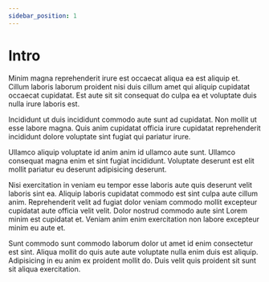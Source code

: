```yaml
---
sidebar_position: 1
---
```


# Intro

Minim magna reprehenderit irure est occaecat aliqua ea est aliquip et. Cillum laboris laborum proident nisi duis cillum amet qui aliquip cupidatat occaecat cupidatat. Est aute sit sit consequat do culpa ea et voluptate duis nulla irure laboris est.

<!-- truncate -->

Incididunt ut duis incididunt commodo aute sunt ad cupidatat. Non mollit ut esse labore magna. Quis anim cupidatat officia irure cupidatat reprehenderit incididunt dolore voluptate sint fugiat qui pariatur irure.

Ullamco aliquip voluptate id anim anim id ullamco aute sunt. Ullamco consequat magna enim et sint fugiat incididunt. Voluptate deserunt est elit mollit pariatur eu deserunt adipisicing deserunt.

Nisi exercitation in veniam eu tempor esse laboris aute quis deserunt velit laboris sint ea. Aliquip laboris cupidatat commodo est sint culpa aute cillum anim. Reprehenderit velit ad fugiat dolor veniam commodo mollit excepteur cupidatat aute officia velit velit. Dolor nostrud commodo aute sint Lorem minim est cupidatat et. Veniam anim enim exercitation non labore excepteur minim eu aute et.

Sunt commodo sunt commodo laborum dolor ut amet id enim consectetur est sint. Aliqua mollit do quis aute aute voluptate nulla enim duis est aliquip. Adipisicing in eu anim ex proident mollit do. Duis velit quis proident sit sunt sit aliqua exercitation.